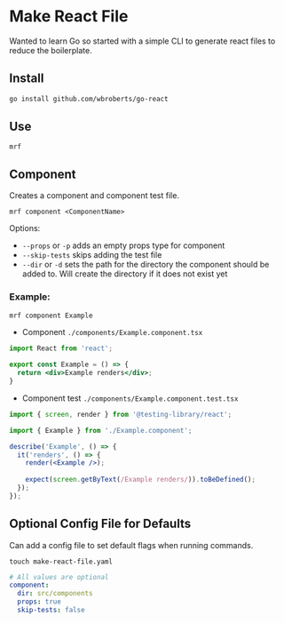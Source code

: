 # Make React File

Wanted to learn Go so started with a simple CLI to generate react files to reduce the boilerplate.

## Install

```bash
go install github.com/wbroberts/go-react
```

## Use

`mrf`

## Component

Creates a component and component test file.

```base
mrf component <ComponentName>
```

Options:

- `--props` or `-p` adds an empty props type for component
- `--skip-tests` skips adding the test file
- `--dir` or `-d` sets the path for the directory the component should be added to. Will create the directory if it does not exist yet

### Example:

```bash
mrf component Example
```

- Component `./components/Example.component.tsx`

```jsx
import React from 'react';

export const Example = () => {
  return <div>Example renders</div>;
}
```

- Component test `./components/Example.component.test.tsx`

```jsx
import { screen, render } from '@testing-library/react';

import { Example } from './Example.component';

describe('Example', () => {
  it('renders', () => {
    render(<Example />);
  
    expect(screen.getByText(/Example renders/)).toBeDefined();
  });
});
```

## Optional Config File for Defaults

Can add a config file to set default flags when running commands.

`touch make-react-file.yaml`

```yaml
# All values are optional
component:
  dir: src/components
  props: true
  skip-tests: false
```
